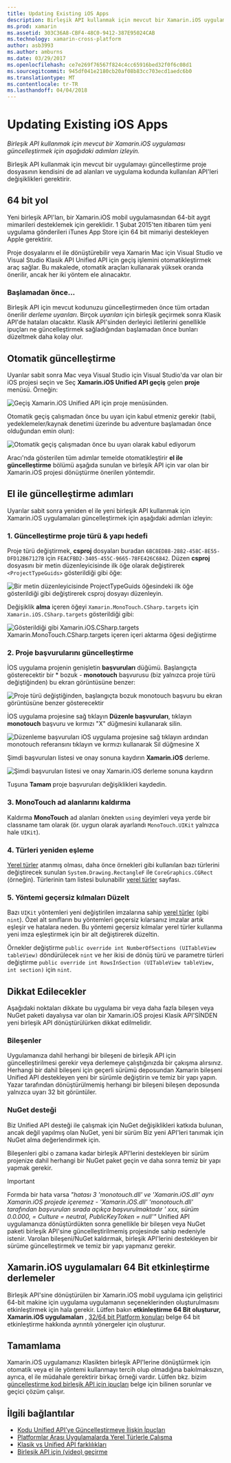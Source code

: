 ```yaml
---
title: Updating Existing iOS Apps
description: Birleşik API kullanmak için mevcut bir Xamarin.iOS uygulaması güncelleştirmek için aşağıdaki adımları izleyin.
ms.prod: xamarin
ms.assetid: 303C36A8-CBF4-48C0-9412-387E95024CAB
ms.technology: xamarin-cross-platform
author: asb3993
ms.author: amburns
ms.date: 03/29/2017
ms.openlocfilehash: ce7e269f76567f824c4cc65916bed32f0f6c08d1
ms.sourcegitcommit: 945df041e2180cb20af08b83cc703ecd1aedc6b0
ms.translationtype: MT
ms.contentlocale: tr-TR
ms.lasthandoff: 04/04/2018
---
```

# <a name="updating-existing-ios-apps"></a>Updating Existing iOS Apps

_Birleşik API kullanmak için mevcut bir Xamarin.iOS uygulaması güncelleştirmek için aşağıdaki adımları izleyin._

Birleşik API kullanmak için mevcut bir uygulamayı güncelleştirme proje dosyasının kendisini de ad alanları ve uygulama kodunda kullanılan API'leri değişiklikleri gerektirir.

## <a name="the-road-to-64-bits"></a>64 bit yol

Yeni birleşik API'ları, bir Xamarin.iOS mobil uygulamasından 64-bit aygıt mimarileri desteklemek için gereklidir. 1 Şubat 2015'ten itibaren tüm yeni uygulama gönderileri iTunes App Store için 64 bit mimariyi destekleyen Apple gerektirir.

Proje dosyalarını el ile dönüştürebilir veya Xamarin Mac için Visual Studio ve Visual Studio Klasik API Unified API için geçiş işlemini otomatikleştirmek araç sağlar. Bu makalede, otomatik araçları kullanarak yüksek oranda önerilir, ancak her iki yöntem ele alınacaktır.

### <a name="before-you-start"></a>Başlamadan önce...

Birleşik API için mevcut kodunuzu güncelleştirmeden önce tüm ortadan önerilir *derleme uyarıları*. Birçok *uyarıları* için birleşik geçirmek sonra Klasik API'de hataları olacaktır. Klasik API'sinden derleyici iletilerini genellikle ipuçları ne güncelleştirmek sağladığından başlamadan önce bunları düzeltmek daha kolay olur.

## <a name="automated-updating"></a>Otomatik güncelleştirme

Uyarılar sabit sonra Mac veya Visual Studio için Visual Studio'da var olan bir iOS projesi seçin ve Seç **Xamarin.iOS Unified API geçiş** gelen **proje** menüsü. Örneğin:

![](updating-ios-apps-images/beta-tool1.png "Geçiş Xamarin.iOS Unified API için proje menüsünden.")

Otomatik geçiş çalışmadan önce bu uyarı için kabul etmeniz gerekir (tabii, yedeklemeler/kaynak denetimi üzerinde bu adventure başlamadan önce olduğundan emin olun):

![](updating-ios-apps-images/beta-tool2.png "Otomatik geçiş çalışmadan önce bu uyarı olarak kabul ediyorum")

Aracı'nda gösterilen tüm adımlar temelde otomatikleştirir **el ile güncelleştirme** bölümü aşağıda sunulan ve birleşik API için var olan bir Xamarin.iOS projesi dönüştürme önerilen yöntemdir.

## <a name="steps-to-update-manually"></a>El ile güncelleştirme adımları

Uyarılar sabit sonra yeniden el ile yeni birleşik API kullanmak için Xamarin.iOS uygulamaları güncelleştirmek için aşağıdaki adımları izleyin:

### <a name="1-update-project-type--build-target"></a>1. Güncelleştirme proje türü & yapı hedefi

Proje türü değiştirmek, **csproj** dosyaları buradan `6BC8ED88-2882-458C-8E55-DFD12B67127B` için `FEACFBD2-3405-455C-9665-78FE426C6842`. Düzen **csproj** dosyasını bir metin düzenleyicisinde ilk öğe olarak değiştirerek `<ProjectTypeGuids>` gösterildiği gibi öğe:

![](updating-ios-apps-images/csproj.png "Bir metin düzenleyicisinde ProjectTypeGuids öğesindeki ilk öğe gösterildiği gibi değiştirerek csproj dosyayı düzenleyin.")

Değişiklik **alma** içeren öğeyi `Xamarin.MonoTouch.CSharp.targets` için `Xamarin.iOS.CSharp.targets` gösterildiği gibi:

![](updating-ios-apps-images/csproj2.png "Gösterildiği gibi Xamarin.iOS.CSharp.targets Xamarin.MonoTouch.CSharp.targets içeren içeri aktarma öğesi değiştirme")

### <a name="2-update-project-references"></a>2. Proje başvurularını güncelleştirme

İOS uygulama projenin genişletin **başvuruları** düğümü. Başlangıçta gösterecektir bir * bozuk - **monotouch** başvurusu (biz yalnızca proje türü değiştiğinden) bu ekran görüntüsüne benzer:

![](updating-ios-apps-images/references.png "Proje türü değiştiğinden, başlangıçta bozuk monotouch başvuru bu ekran görüntüsüne benzer gösterecektir")

İOS uygulama projesine sağ tıklayın **Düzenle başvuruları**, tıklayın **monotouch** başvuru ve kırmızı "X" düğmesini kullanarak silin.

![](updating-ios-apps-images/references-delete-monotouch-sml.png "Düzenleme başvuruları iOS uygulama projesine sağ tıklayın ardından monotouch referansını tıklayın ve kırmızı kullanarak Sil düğmesine X")

Şimdi başvuruları listesi ve onay sonuna kaydırın **Xamarin.iOS** derleme.

![](updating-ios-apps-images/references-add-xamarinios-sml.png "Şimdi başvuruları listesi ve onay Xamarin.iOS derleme sonuna kaydırın")

Tuşuna **Tamam** proje başvuruları değişiklikleri kaydedin.

### <a name="3-remove-monotouch-from-namespaces"></a>3. MonoTouch ad alanlarını kaldırma

Kaldırma **MonoTouch** ad alanları önekten `using` deyimleri veya yerde bir classname tam olarak (ör. uygun olarak ayarlandı `MonoTouch.UIKit` yalnızca hale `UIKit`).

### <a name="4-remap-types"></a>4. Türleri yeniden eşleme

[Yerel türler](~/cross-platform/macios/nativetypes.md) atanmış olması, daha önce örnekleri gibi kullanılan bazı türlerini değiştirecek sunulan `System.Drawing.RectangleF` ile `CoreGraphics.CGRect` (örneğin). Türlerinin tam listesi bulunabilir [yerel türler](~/cross-platform/macios/nativetypes.md) sayfası.

### <a name="5-fix-method-overrides"></a>5. Yöntemi geçersiz kılmaları Düzelt

Bazı `UIKit` yöntemleri yeni değiştirilen imzalarına sahip [yerel türler](~/cross-platform/macios/nativetypes.md) (gibi `nint`). Özel alt sınıfların bu yöntemleri geçersiz kılarsanız imzalar artık eşleşir ve hatalara neden. Bu yöntemi geçersiz kılmalar yerel türler kullanma yeni imza eşleştirmek için bir alt değiştirerek düzeltin.

Örnekler değiştirme `public override int NumberOfSections (UITableView tableView)` döndürülecek `nint` ve her ikisi de dönüş türü ve parametre türleri değiştirme `public override int RowsInSection (UITableView tableView, int section)` için `nint`.

## <a name="considerations"></a>Dikkat Edilecekler

Aşağıdaki noktaları dikkate bu uygulama bir veya daha fazla bileşen veya NuGet paketi dayalıysa var olan bir Xamarin.iOS projesi Klasik API'SİNDEN yeni birleşik API dönüştürülürken dikkat edilmelidir.

### <a name="components"></a>Bileşenler

Uygulamanıza dahil herhangi bir bileşeni de birleşik API için güncelleştirilmesi gerekir veya derlemeye çalıştığınızda bir çakışma alırsınız. Herhangi bir dahil bileşeni için geçerli sürümü deposundan Xamarin bileşeni Unified API destekleyen yeni bir sürümle değiştirin ve temiz bir yapı yapın. Yazar tarafından dönüştürülmemiş herhangi bir bileşeni bileşen deposunda yalnızca uyarı 32 bit görüntüler.

### <a name="nuget-support"></a>NuGet desteği

Biz Unified API desteği ile çalışmak için NuGet değişiklikleri katkıda bulunan, ancak değil yapılmış olan NuGet, yeni bir sürüm Biz yeni API'leri tanımak için NuGet alma değerlendirmek için.

Bileşenleri gibi o zamana kadar birleşik API'lerini destekleyen bir sürüm projenize dahil herhangi bir NuGet paket geçin ve daha sonra temiz bir yapı yapmak gerekir.

> [!IMPORTANT]
> Formda bir hata varsa _"hatası 3 'monotouch.dll' ve 'Xamarin.iOS.dll' aynı Xamarin.iOS projede içeremez - 'Xamarin.iOS.dll' 'monotouch.dll' tarafından başvurulan sırada açıkça başvurulmaktadır ' xxx, sürüm 0.0.000, = Culture = neutral, PublicKeyToken = null'"_ Unified API uygulamanıza dönüştürdükten sonra genellikle bir bileşen veya NuGet paketi birleşik API'sine güncelleştirilmemiş projesinde sahip nedeniyle istenir. Varolan bileşeni/NuGet kaldırmak, birleşik API'lerini destekleyen bir sürüme güncelleştirmek ve temiz bir yapı yapmanız gerekir.

## <a name="enabling-64-bit-builds-of-xamarinios-apps"></a>Xamarin.iOS uygulamaları 64 Bit etkinleştirme derlemeler

Birleşik API'sine dönüştürülen bir Xamarin.iOS mobil uygulama için geliştirici 64-bit makine için uygulama uygulamanın seçeneklerinden oluşturulmasını etkinleştirmek için hala gerekir. Lütfen bakın **etkinleştirme 64 Bit oluşturur, Xamarin.iOS uygulamaları** , [32/64 bit Platform konuları](~/cross-platform/macios/32-and-64/index.md#enable-64) belge 64 bit etkinleştirme hakkında ayrıntılı yönergeler için oluşturur.

## <a name="finishing-up"></a>Tamamlama

Xamarin.iOS uygulamanızı Klasikten birleşik API'lerine dönüştürmek için otomatik veya el ile yöntemi kullanmayı tercih olup olmadığına bakılmaksızın, ayrıca, el ile müdahale gerektirir birkaç örneği vardır. Lütfen bkz. bizim [güncelleştirme kod birleşik API için ipuçları](~/cross-platform/macios/unified/updating-tips.md) belge için bilinen sorunlar ve geçici çözüm çalışır.

## <a name="related-links"></a>İlgili bağlantılar

- [Kodu Unified API’ye Güncelleştirmeye İlişkin İpuçları](~/cross-platform/macios/unified/updating-tips.md)
- [Platformlar Arası Uygulamalarda Yerel Türlerle Çalışma](~/cross-platform/macios/native-types-cross-platform.md)
- [Klasik vs Unified API farklılıkları](https://developer.xamarin.com/releases/ios/api_changes/classic-vs-unified-8.6.0/)
- [Birleşik API için (video) geçirme](http://university.xamarin.com/lightninglectures/migrating-to-the-unified-api)
